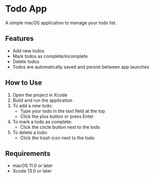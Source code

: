 # Todo App

A simple macOS application to manage your todo list.

## Features

- Add new todos
- Mark todos as complete/incomplete
- Delete todos
- Todos are automatically saved and persist between app launches

## How to Use

1. Open the project in Xcode
2. Build and run the application
3. To add a new todo:
   - Type your todo in the text field at the top
   - Click the plus button or press Enter
4. To mark a todo as complete:
   - Click the circle button next to the todo
5. To delete a todo:
   - Click the trash icon next to the todo

## Requirements

- macOS 11.0 or later
- Xcode 13.0 or later 